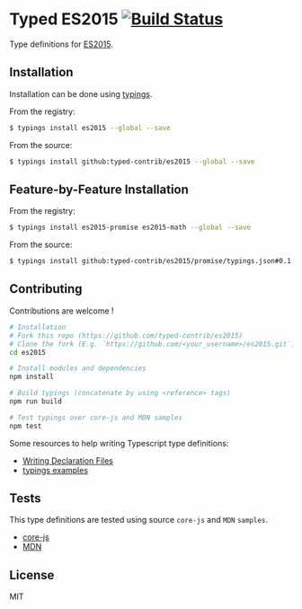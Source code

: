 # Typed ES2015 [![Build Status](https://travis-ci.org/typed-contrib/es2015.svg?branch=master)](https://travis-ci.org/typed-contrib/es2015)

Type definitions for [ES2015](http://www.ecma-international.org/ecma-262/6.0/).

## Installation

Installation can be done using [typings](https://github.com/typings/typings).

From the registry:
```bash
$ typings install es2015 --global --save
```

From the source:
```bash
$ typings install github:typed-contrib/es2015 --global --save
```

## Feature-by-Feature Installation

From the registry:
```bash
$ typings install es2015-promise es2015-math --global --save
```

From the source:
```bash
$ typings install github:typed-contrib/es2015/promise/typings.json#0.1.0 --global --save
```

## Contributing

Contributions are welcome !

```bash
# Installation
# Fork this repo (https://github.com/typed-contrib/es2015)
# Clone the fork (E.g. `https://github.com/<your_username>/es2015.git`)
cd es2015

# Install modules and dependencies
npm install

# Build typings (concatenate by using <reference> tags)
npm run build

# Test typings over core-js and MDN samples
npm test
```

Some resources to help writing Typescript type definitions:
 * [Writing Declaration Files](http://www.typescriptlang.org/docs/handbook/writing-declaration-files.html)
 * [typings examples](https://github.com/typings/typings/blob/master/docs/examples.md)

## Tests

This type definitions are tested using source `core-js` and `MDN` `samples`.
 * [core-js](https://github.com/zloirock/core-js)
 * [MDN](https://developer.mozilla.org/en-US/docs/Web/JavaScript/Reference/)

## License

MIT

